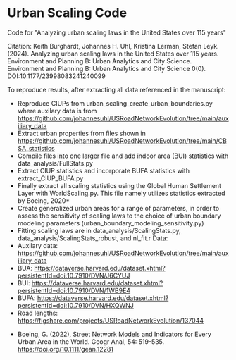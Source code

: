 # Urban Scaling Code
Code for "Analyzing urban scaling laws in the United States over 115 years"

Citation:
Keith Burghardt, Johannes H. Uhl, Kristina Lerman, Stefan Leyk. (2024). Analyzing urban scaling laws in the United States over 115 years. Environment and Planning B: Urban Analytics and City Science. Environment and Planning B: Urban Analytics and City Science 0(0). DOI:10.1177/23998083241240099



To reproduce results, after extracting all data referenced in the manuscript:
- Reproduce CIUPs from urban_scaling_create_urban_boundaries.py where auxilary data is from https://github.com/johannesuhl/USRoadNetworkEvolution/tree/main/auxiliary_data
- Extract urban properties from files shown in https://github.com/johannesuhl/USRoadNetworkEvolution/tree/main/CBSA_statistics
- Compile files into one larger file and add indoor area (BUI) statistics with data_analysis/FullStats.py
- Extract CIUP statistics and incorporate BUFA statistics with extract_CIUP_BUFA.py
- Finally extract all scaling statistics using the Global Human Settlement Layer with WorldScaling.py. This file namely utilizes statistics extracted by Boeing, 2020*
- Create generalized urban areas for a range of parameters, in order to assess the sensitivity of scaling laws to the choice of urban boundary modeling parameters (urban_boundary_modeling_sensitivity.py)
- Fitting scaling laws are in data_analysis/ScalingStats.py, data_analysis/ScalingStats_robust, and nl_fit.r
Data:
- Auxilary data: https://github.com/johannesuhl/USRoadNetworkEvolution/tree/main/auxiliary_data
- BUA: https://dataverse.harvard.edu/dataset.xhtml?persistentId=doi:10.7910/DVN/J6CYUJ
- BUI: https://dataverse.harvard.edu/dataset.xhtml?persistentId=doi:10.7910/DVN/1WB9E4 
- BUFA: https://dataverse.harvard.edu/dataset.xhtml?persistentId=doi:10.7910/DVN/HXQWNJ
- Road lengths: https://figshare.com/projects/USRoadNetworkEvolution/137044


* Boeing, G. (2022), Street Network Models and Indicators for Every Urban Area in the World. Geogr Anal, 54: 519-535. https://doi.org/10.1111/gean.12281
